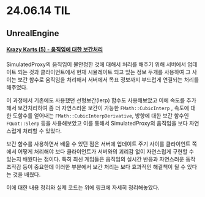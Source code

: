 # 24.06.14 TIL

## UnrealEngine

#### [Krazy Karts (5) - 움직임에 대한 보간처리](</Unreal%20Engine/실습/KrazyKarts/KrazyKarts%20(5).md>)

SimulatedProxy의 움직임이 불안정한 것에 대해서 처리를 해주기 위해 서버에서 업데이트 되는 것과 클라이언트에서 현재 시뮬레이트 되고 있는 정보 두개를 사용하여 그 사이는 보간 함수로 움직임을 처리해서 서버에서 목표 정보까지 부드럽게 연결되는 처리를 해주었다.

이 과정에서 기존에도 사용했던 선형보간(lerp) 함수도 사용해보았고 이에 속도를 추가해서 보간처리하여 좀 더 자연스러운 보간이 가능한 <code>FMath::CubicInterp</code> , 속도에 대한 도함수를 얻어내는 <code>FMath::CubicInterpDerivative</code>, 방향에 대한 보간 함수인 <code>FQuat::Slerp</code> 등을 사용해보았고 이를 통해서 SimulatedProxy의 움직임을 보다 자연스럽게 처리할 수 있었다.

보간 함수를 사용하면서 배울 수 있던 점은 서버에 업데이트 주기 사이를 클라이언트 쪽에서 어떻게 처리해야 보다 클라이언트가 서버와의 괴리감 없이 자연스럽게 구현할 수 있는지 배웠다는 점이다. 특히 최신 게임들은 움직임의 실시간 반응과 자연스러운 동작 조작감 등이 중요한데 이러한 부분에서 보간 처리는 보다 효과적인 해결책이 될 수 있다는 것을 배웠다.

이에 대한 내용 정리와 실제 코드는 위에 링크에 자세히 정리해놓았다.
